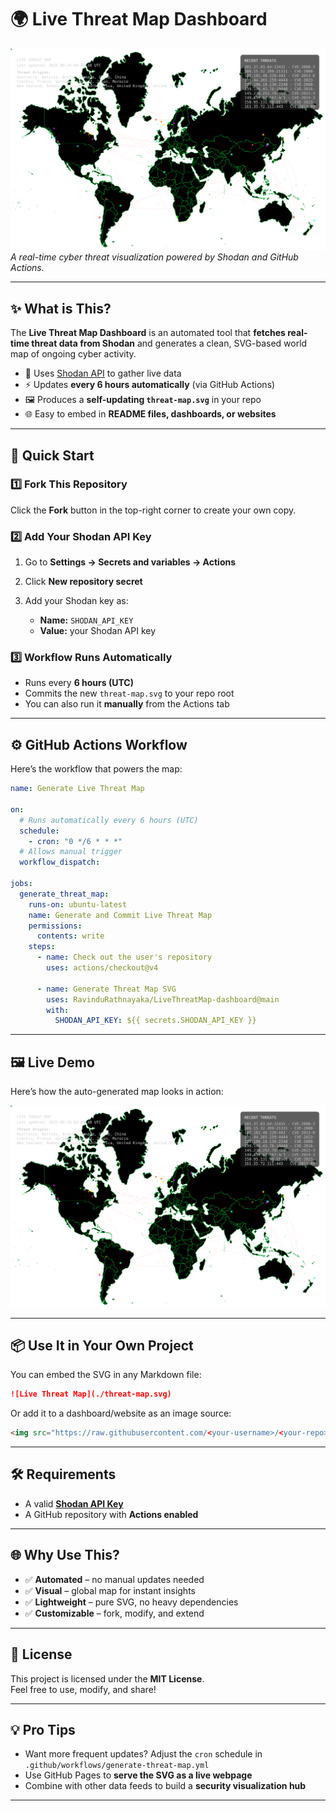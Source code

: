 # 🌍 Live Threat Map Dashboard  

![Threat Map](threat-map-demo.svg)  
*A real-time cyber threat visualization powered by Shodan and GitHub Actions.*

---

## ✨ What is This?  
The **Live Threat Map Dashboard** is an automated tool that **fetches real-time threat data from Shodan** and generates a clean, SVG-based world map of ongoing cyber activity.  

- 📡 Uses [Shodan API](https://www.shodan.io/) to gather live data  
- ⚡ Updates **every 6 hours automatically** (via GitHub Actions)  
- 🖼️ Produces a **self-updating `threat-map.svg`** in your repo  
- 🌐 Easy to embed in **README files, dashboards, or websites**  

---

## 🚀 Quick Start  

### 1️⃣ Fork This Repository  
Click the **Fork** button in the top-right corner to create your own copy.  

### 2️⃣ Add Your Shodan API Key  
1. Go to **Settings → Secrets and variables → Actions**  
2. Click **New repository secret**  
3. Add your Shodan key as:  

   - **Name:** `SHODAN_API_KEY`  
   - **Value:** your Shodan API key  

### 3️⃣ Workflow Runs Automatically  
- Runs every **6 hours (UTC)**  
- Commits the new `threat-map.svg` to your repo root  
- You can also run it **manually** from the Actions tab  

---

## ⚙️ GitHub Actions Workflow  

Here’s the workflow that powers the map:  

```yaml
name: Generate Live Threat Map

on:
  # Runs automatically every 6 hours (UTC)
  schedule:
    - cron: "0 */6 * * *"
  # Allows manual trigger
  workflow_dispatch:

jobs:
  generate_threat_map:
    runs-on: ubuntu-latest
    name: Generate and Commit Live Threat Map
    permissions:
      contents: write
    steps:
      - name: Check out the user's repository
        uses: actions/checkout@v4

      - name: Generate Threat Map SVG
        uses: RavinduRathnayaka/LiveThreatMap-dashboard@main
        with:
          SHODAN_API_KEY: ${{ secrets.SHODAN_API_KEY }}
```

---

## 🖼️ Live Demo  

Here’s how the auto-generated map looks in action:  

![Live Threat Map](threat-map.svg)  

---

## 📦 Use It in Your Own Project  

You can embed the SVG in any Markdown file:  

```markdown
![Live Threat Map](./threat-map.svg)
```

Or add it to a dashboard/website as an image source:  

```html
<img src="https://raw.githubusercontent.com/<your-username>/<your-repo>/main/threat-map.svg" alt="Live Threat Map">
```

---

## 🛠️ Requirements  

- A valid **[Shodan API Key](https://account.shodan.io/)**  
- A GitHub repository with **Actions enabled**  

---

## 🌐 Why Use This?  

- ✅ **Automated** – no manual updates needed  
- ✅ **Visual** – global map for instant insights  
- ✅ **Lightweight** – pure SVG, no heavy dependencies  
- ✅ **Customizable** – fork, modify, and extend  

---

## 📜 License  

This project is licensed under the **MIT License**.  
Feel free to use, modify, and share!  

---

## 💡 Pro Tips  

- Want more frequent updates? Adjust the `cron` schedule in `.github/workflows/generate-threat-map.yml`  
- Use GitHub Pages to **serve the SVG as a live webpage**  
- Combine with other data feeds to build a **security visualization hub**  

---
